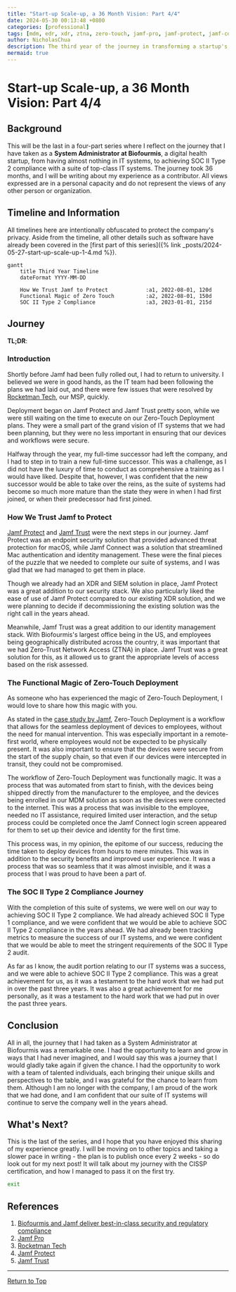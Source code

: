 ```yaml
---
title: "Start-up Scale-up, a 36 Month Vision: Part 4/4"
date: 2024-05-30 00:13:48 +0800
categories: [professional]
tags: [mdm, edr, xdr, ztna, zero-touch, jamf-pro, jamf-protect, jamf-connect]
author: NicholasChua
description: The third year of the journey in transforming a startup's IT systems from nothing to SOC II Type 2 compliance in 36 months.
mermaid: true
---
```


# Start-up Scale-up, a 36 Month Vision: Part 4/4

## Background

This will be the last in a four-part series where I reflect on the journey that I have taken as a **System Administrator at Biofourmis**, a digital health startup, from having almost nothing in IT systems, to achieving SOC II Type 2 compliance with a suite of top-class IT systems. The journey took 36 months, and I will be writing about my experience as a contributor. All views expressed are in a personal capacity and do not represent the views of any other person or organization.

## Timeline and Information

All timelines here are intentionally obfuscated to protect the company's privacy. Aside from the timeline, all other details such as software have already been covered in the [first part of this series]({% link _posts/2024-05-27-start-up-scale-up-1-4.md %}).

```mermaid
gantt
    title Third Year Timeline
    dateFormat YYYY-MM-DD

    How We Trust Jamf to Protect            :a1, 2022-08-01, 120d
    Functional Magic of Zero Touch          :a2, 2022-08-01, 150d
    SOC II Type 2 Compliance                :a3, 2023-01-01, 215d
```

## Journey

**TL;DR**: 

### Introduction

Shortly before Jamf had been fully rolled out, I had to return to university. I believed we were in good hands, as the IT team had been following the plans we had laid out, and there were few issues that were resolved by [Rocketman Tech][3], our MSP, quickly.

Deployment began on Jamf Protect and Jamf Trust pretty soon, while we were still waiting on the time to execute on our Zero-Touch Deployment plans. They were a small part of the grand vision of IT systems that we had been planning, but they were no less important in ensuring that our devices and workflows were secure.

Halfway through the year, my full-time successor had left the company, and I had to step in to train a new full-time successor. This was a challenge, as I did not have the luxury of time to conduct as comprehensive a training as I would have liked. Despite that, however, I was confident that the new successor would be able to take over the reins, as the suite of systems had become so much more mature than the state they were in when I had first joined, or when their predecessor had first joined.

### How We Trust Jamf to Protect

[Jamf Protect][4] and [Jamf Trust][5] were the next steps in our journey. Jamf Protect was an endpoint security solution that provided advanced threat protection for macOS, while Jamf Connect was a solution that streamlined Mac authentication and identity management. These were the final pieces of the puzzle that we needed to complete our suite of systems, and I was glad that we had managed to get them in place.

Though we already had an XDR and SIEM solution in place, Jamf Protect was a great addition to our security stack. We also particularly liked the ease of use of Jamf Protect compared to our existing XDR solution, and we were planning to decide if decommissioning the existing solution was the right call in the years ahead.

Meanwhile, Jamf Trust was a great addition to our identity management stack. With Biofourmis's largest office being in the US, and employees being geographically distributed across the country, it was important that we had Zero-Trust Network Access (ZTNA) in place. Jamf Trust was a great solution for this, as it allowed us to grant the appropriate levels of access based on the risk assessed.

### The Functional Magic of Zero-Touch Deployment

As someone who has experienced the magic of Zero-Touch Deployment, I would love to share how this magic with you.

As stated in the [case study by Jamf][1], Zero-Touch Deployment is a workflow that allows for the seamless deployment of devices to employees, without the need for manual intervention. This was especially important in a remote-first world, where employees would not be expected to be physically present. It was also important to ensure that the devices were secure from the start of the supply chain, so that even if our devices were intercepted in transit, they could not be compromised.

The workflow of Zero-Touch Deployment was functionally magic. It was a process that was automated from start to finish, with the devices being shipped directly from the manufacturer to the employee, and the devices being enrolled in our MDM solution as soon as the devices were connected to the internet. This was a process that was invisible to the employee, needed no IT assistance, required limited user interaction, and the setup process could be completed once the Jamf Connect login screen appeared for them to set up their device and identity for the first time.

This process was, in my opinion, the epitome of our success, reducing the time taken to deploy devices from hours to mere minutes. This was in addition to the security benefits and improved user experience. It was a process that was so seamless that it was almost invisible, and it was a process that I was proud to have been a part of.

### The SOC II Type 2 Compliance Journey

With the completion of this suite of systems, we were well on our way to achieving SOC II Type 2 compliance. We had already achieved SOC II Type 1 compliance, and we were confident that we would be able to achieve SOC II Type 2 compliance in the years ahead. We had already been tracking metrics to measure the success of our IT systems, and we were confident that we would be able to meet the stringent requirements of the SOC II Type 2 audit.

As far as I know, the audit portion relating to our IT systems was a success, and we were able to achieve SOC II Type 2 compliance. This was a great achievement for us, as it was a testament to the hard work that we had put in over the past three years. It was also a great achievement for me personally, as it was a testament to the hard work that we had put in over the past three years.

## Conclusion

All in all, the journey that I had taken as a System Administrator at Biofourmis was a remarkable one. I had the opportunity to learn and grow in ways that I had never imagined, and I would say this was a journey that I would gladly take again if given the chance. I had the opportunity to work with a team of talented individuals, each bringing their unique skills and perspectives to the table, and I was grateful for the chance to learn from them. Although I am no longer with the company, I am proud of the work that we had done, and I am confident that our suite of IT systems will continue to serve the company well in the years ahead.

## What's Next?

This is the last of the series, and I hope that you have enjoyed this sharing of my experience greatly. I will be moving on to other topics and taking a slower pace in writing - the plan is to publish once every 2 weeks - so do look out for my next post! It will talk about my journey with the CISSP certification, and how I managed to pass it on the first try.

```bash
exit
```

## References

1. [Biofourmis and Jamf deliver best-in-class security and regulatory compliance][1]
2. [Jamf Pro][2]
3. [Rocketman Tech][3]
4. [Jamf Protect][4]
5. [Jamf Trust][5]

[1]: https://www.jamf.com/resources/case-studies/biofourmis-and-jamf-deliver-best-in-class-security-and-regulatory-compliance/
[2]: https://www.jamf.com/products/jamf-pro/
[3]: https://www.rocketman.tech/
[4]: https://www.jamf.com/products/jamf-protect/
[5]: https://www.jamf.com/products/jamf-trust/

---

[Return to Top](#start-up-scale-up-a-36-month-vision-part-44)